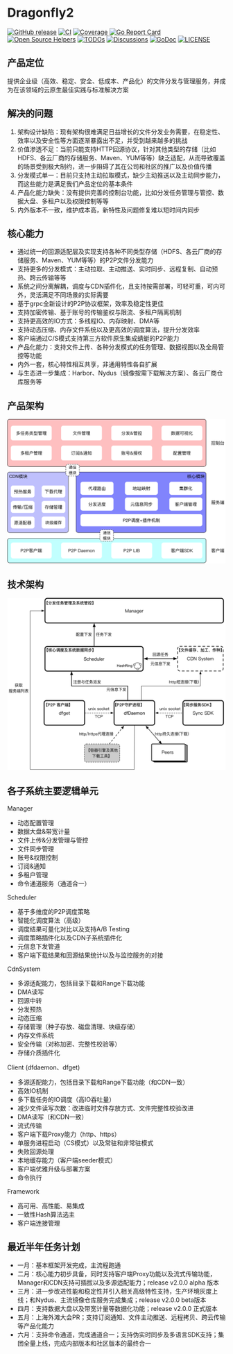 # Dragonfly2

[![GitHub release](https://img.shields.io/github/release/dragonflyoss/Dragonfly2.svg)](https://github.com/dragonflyoss/Dragonfly2/releases)
[![CI](https://github.com/dragonflyoss/Dragonfly2/actions/workflows/ci.yaml/badge.svg)](https://github.com/dragonflyoss/Dragonfly2/actions/workflows/ci.yaml)
[![Coverage](https://codecov.io/gh/dragonflyoss/Dragonfly2/branch/main/graph/badge.svg)](https://codecov.io/gh/dragonflyoss/Dragonfly2)
[![Go Report Card](https://goreportcard.com/badge/github.com/dragonflyoss/Dragonfly2?style=flat-square)](https://goreportcard.com/report/github.com/dragonflyoss/Dragonfly2)
[![Open Source Helpers](https://www.codetriage.com/dragonflyoss/dragonfly2/badges/users.svg)](https://www.codetriage.com/dragonflyoss/dragonfly2)
[![TODOs](https://badgen.net/https/api.tickgit.com/badgen/github.com/dragonflyoss/Dragonfly2/main)](https://www.tickgit.com/browse?repo=github.com/dragonflyoss/Dragonfly2&branch=main)
[![Discussions](https://img.shields.io/badge/discussions-on%20github-blue?style=flat-square)](https://github.com/dragonflyoss/Dragonfly2/discussions)
[![GoDoc](https://godoc.org/github.com/dragonflyoss/Dragonfly2?status.svg)](https://godoc.org/github.com/dragonflyoss/Dragonfly2)
[![LICENSE](https://img.shields.io/github/license/dragonflyoss/Dragonfly2.svg?style=flat-square)](https://github.com/dragonflyoss/Dragonfly2/blob/main/LICENSE)

## 产品定位
提供企业级（高效、稳定、安全、低成本、产品化）的文件分发与管理服务，并成为在该领域的云原生最佳实践与标准解决方案

## 解决的问题
1. 架构设计缺陷：现有架构很难满足日益增长的文件分发业务需要，在稳定性、效率以及安全性等方面逐渐暴露出不足，并受到越来越多的挑战
2. 价值渗透不足：当前只能支持HTTP回源协议，针对其他类型的存储（比如HDFS、各云厂商的存储服务、Maven、YUM等等）缺乏适配，从而导致覆盖的场景受到极大制约，进一步阻碍了其在公司和社区的推广以及价值传播
3. 分发模式单一：目前只支持主动拉取模式，缺少主动推送以及主动同步能力，而这些能力是满足我们产品定位的基本条件
4. 产品化能力缺失：没有提供完善的控制台功能，比如分发任务管理与管控、数据大盘、多租户以及权限控制等等
5. 内外版本不一致，维护成本高，新特性及问题修复难以短时间内同步

## 核心能力
+ 通过统一的回源适配层及实现支持各种不同类型存储（HDFS、各云厂商的存储服务、Maven、YUM等等）的P2P文件分发能力
+ 支持更多的分发模式：主动拉取、主动推送、实时同步、远程复制、自动预热、跨云传输等等
+ 系统之间分离解耦，调度与CDN插件化，且支持按需部署，可轻可重，可内可外，灵活满足不同场景的实际需要
+ 基于grpc全新设计的P2P协议框架，效率及稳定性更佳
+ 支持加密传输、基于账号的传输鉴权与限流、多租户隔离机制
+ 支持更高效的IO方式：多线程IO、内存映射、DMA等
+ 支持动态压缩、内存文件系统以及更高效的调度算法，提升分发效率
+ 客户端通过C/S模式支持第三方软件原生集成蜻蜓的P2P能力
+ 产品化能力：支持文件上传、各种分发模式的任务管理、数据视图以及全局管控等功能
+ 内外一套，核心特性相互共享，非通用特性各自扩展
+ 与生态进一步集成：Harbor、Nydus（镜像按需下载解决方案）、各云厂商仓库服务等

## 产品架构
![](docs/prod-arch.png)

## 技术架构
![](docs/tech-arch.png)

## 各子系统主要逻辑单元
Manager

+ 动态配置管理
+ 数据大盘&带宽计量
+ 文件上传&分发管理与管控
+ 文件同步管理
+ 账号&权限控制
+ 订阅&通知
+ 多租户管理
+ 命令通道服务（通道合一）

Scheduler

+ 基于多维度的P2P调度策略
+ 智能化调度算法（高级）
+ 调度结果可量化对比以及支持A/B Testing
+ 调度策略插件化以及CDN子系统插件化
+ 元信息下发管道
+ 客户端下载结果和回源结果统计以及与监控服务的对接

CdnSystem

+ 多源适配能力，包括目录下载和Range下载功能
+ DMA读写
+ 回源中转
+ 分发预热
+ 动态压缩
+ 存储管理（种子存放、磁盘清理、块级存储）
+ 内存文件系统
+ 安全传输（对称加密、完整性校验等）
+ 存储介质插件化

Client (dfdaemon、dfget)

+ 多源适配能力，包括目录下载和Range下载功能（和CDN一致）
+ 高效IO机制
+ 多下载任务的IO调度（高IO吞吐量）
+ 减少文件读写次数：改进临时文件存放方式、文件完整性校验改进
+ DMA读写（和CDN一致）
+ 流式传输
+ 客户端下载Proxy能力（http、https）
+ 单服务进程启动（CS模式）以及常驻和非常驻模式
+ 失败回源处理
+ 本地缓存能力（客户端seeder模式）
+ 客户端优雅升级与部署方案
+ 命令执行

Framework

+ 高可用、高性能、易集成
+ 一致性Hash算法选主
+ 客户端连接管理

## 最近半年任务计划

+ 一月：基本框架开发完成，主流程跑通
+ 二月：核心能力初步具备，同时支持客户端Proxy功能以及流式传输功能，Manager和CDN支持可插拔以及多源适配能力；release v2.0.0 alpha 版本
+ 三月：进一步改进性能和稳定性并引入相关高级特性支持，生产环境灰度上线；和Nydus、主流镜像仓库服务完成集成；release v2.0.0 beta版本
+ 四月：支持数据大盘以及带宽计量等数据化功能；release v2.0.0 正式版本
+ 五月：上海外滩大会PR；支持订阅通知、文件主动推送、远程拷贝、跨云传输等产品化能力
+ 六月：支持命令通道，完成通道合一；支持伪实时同步及多语言SDK支持；集团全量上线，完成内部版本和社区版本的最终合一

